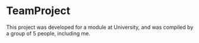 # TeamProject
This project was developed for a module at University, and was compiled by a group of 5 people, including me.

